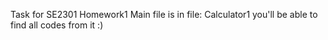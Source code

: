 Task for SE2301 Homework1
Main file is in file: Calculator1
you'll be able to find all codes from it :)
